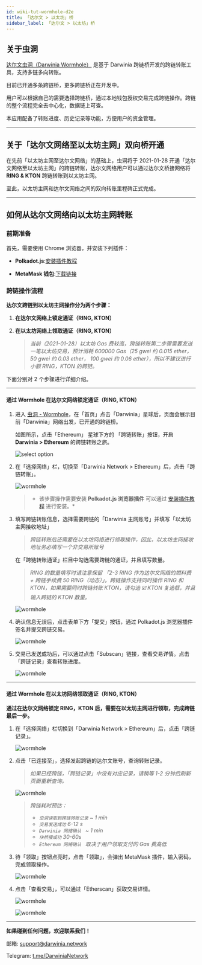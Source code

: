 ```yaml
---
id: wiki-tut-wormhole-d2e
title: 「达尔文 > 以太坊」桥
sidebar_label: 「达尔文 > 以太坊」桥
---
```


## 关于虫洞

[达尔文虫洞（Darwinia Wormhole）](https://wormhole.darwinia.network/) 是基于 Darwinia 跨链桥开发的跨链转账工具，支持多链多向转账。

目前已开通多条跨链桥，更多跨链桥正在开发中。

用户可以根据自己的需要选择跨链桥，通过本地钱包授权交易完成跨链操作。跨链的整个流程完全去中心化，数据链上可查。

本应用配备了转账进度、历史记录等功能，方便用户的资金管理。

<hr />

## 关于「达尔文网络至以太坊主网」双向桥开通

在先前「以太坊主网至达尔文网络」的基础上，虫洞将于 2021-01-28 开通「达尔文网络至以太坊主网」的跨链转账，达尔文网络用户可以通过达尔文桥接网络将 **RING & KTON** 跨链转账到以太坊主网。

至此，以太坊主网和达尔文网络之间的双向转账里程碑正式完成。

<hr />

## 如何从达尔文网络向以太坊主网转账

### 前期准备

首先，需要使用 Chrome 浏览器，并安装下列插件：

* **Polkadot.js**:[安装插件教程](https://docs.darwinia.network/zh-CN/wiki-tut-create-account#%E9%80%9A%E8%BF%87-polkadotjs-%E6%B5%8F%E8%A7%88%E5%99%A8%E6%8F%92%E4%BB%B6)

* **MetaMask 钱包**:[下载链接](https://chrome.google.com/webstore/detail/metamask/nkbihfbeogaeaoehlefnkodbefgpgknn)


### 跨链操作流程

**达尔文跨链到以太坊主网操作分为两个步骤：**

1. **在达尔文网络上锁定通证（RING, KTON）**

2. **在以太坊网络上领取通证（RING, KTON）**
   
   > *当前（2021-01-28）以太坊 Gas 费较高，跨链转账第二步骤需要发送一笔以太坊交易，预计消耗 600000 Gas（25 gwei 约 0.015 ether，50 gwei 约 0.03 ether， 100 gwei 约 0.06 ether），所以不建议进行小额 RING，KTON 的跨链。*

下面分别对 2 个步骤进行详细介绍。

<hr />

#### 通过 Wormhole 在达尔文网络锁定通证（RING, KTON）

1. 进入 [虫洞 - Wormhole](https://wormhole.darwinia.network/)，在「首页」点击「Darwinia」星球后，页面会展示目前「Darwinia」网络出发，已开通的跨链桥。
   
   如图所示，点击「Ethereum」 星球下方的 「跨链转账」按钮，开启 **Darwinia > Ethereum** 的跨链转账之旅。

    ![select option](assets/wormhole/wiki-tut-wormhole-d2e-001.jpg)


2. 在「选择网络」栏，切换至「Darwinia Network > Ethereum」后，点击「跨链转账」。

    ![wormhole](assets/wormhole/wiki-tut-wormhole-d2e-002.jpg)

    > * 该步骤操作需要安装 **Polkadot.js 浏览器插件** 可以通过 [安装插件教程](https://docs.darwinia.network/zh-CN/wiki-tut-create-account#%E9%80%9A%E8%BF%87-polkadotjs-%E6%B5%8F%E8%A7%88%E5%99%A8%E6%8F%92%E4%BB%B6) 进行安装。*


3. 填写跨链转账信息，选择需要跨链的「Darwinia 主网账号」并填写「以太坊主网接收地址」
   
    > *跨链转账后还需要在以太坊网络进行领取操作，因此，以太坊主网接收地址务必填写一个非交易所账号*
       
   在「跨链转账通证」栏目中勾选需要跨链的通证，并且填写数量。
      
	> *RING 的数量填写时请注意保留 「2-3 RING 作为达尔文网络的燃料费 + 跨链手续费 50 RING（动态）」。跨链操作支持同时操作 RING 和 KTON，如果需要同时跨链转账 KTON，请勾选 ☑️ KTON 复选框，并且输入跨链的 KTON 数量。*
	
	![wormhole](assets/wormhole/wiki-tut-wormhole-d2e-003.jpg)


4. 确认信息无误后，点击表单下方「提交」按钮，通过 Polkadot.js 浏览器插件签名并提交跨链交易。

    ![wormhole](assets/wormhole/wiki-tut-wormhole-d2e-004.jpg)


5. 交易已发送成功后，可以通过点击「Subscan」链接，查看交易详情。点击「跨链记录」查看转账进度。

    ![wormhole](assets/wormhole/wiki-tut-wormhole-d2e-005.jpg)

<hr />

#### 通过 Wormhole 在以太坊网络领取通证（RING, KTON）

**通过在达尔文网络锁定 RING，KTON 后，需要在以太坊主网进行领取，完成跨链最后一步。**

1. 在「选择网络」栏切换到「Darwinia Network > Ethereum」后，点击「跨链记录」。

    ![wormhole](assets/wormhole/wiki-tut-wormhole-d2e-007.jpg)


2. 点击「已连接至」，选择发起跨链的达尔文账号，查询转账记录。
     
    > *如果已经跨链，「跨链记录」中没有对应记录，请稍等 1-2 分钟后刷新页面重新查询。*

    ![wormhole](assets/wormhole/wiki-tut-wormhole-d2e-006.jpg)

    > *跨链耗时预估：*
    > - *` 虫洞读取到跨链转账记录 ` ~ 1 min*
    > - *` 交易发送成功 ` 6-12 s*
    > - *`Darwinia 网络确认 ` ~ 1 min*
    > - *` 块桥接成功 ` 30-60s*
    > - *`Ethereum 网络确认 ` 取决于用户领取支付的 Gas 费高低*

3. 待「领取」按钮点亮时，点击「领取」，会弹出 MetaMask 插件，输入密码，完成领取操作。

    ![wormhole](assets/wormhole/wiki-tut-wormhole-d2e-008.jpg)


4. 点击「查看交易」，可以通过「Etherscan」获取交易详情。

    ![wormhole](assets/wormhole/wiki-tut-wormhole-d2e-009.jpg)

    ![wormhole](assets/wormhole/wiki-tut-wormhole-d2e-010.jpg)

<hr />

**如果碰到任何问题，欢迎联系我们！**

邮箱: support@darwinia.network

Telegram: [t.me/DarwiniaNetwork](https://t.me/DarwiniaNetwork)


